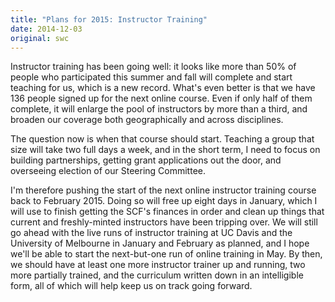 ```yaml
---
title: "Plans for 2015: Instructor Training"
date: 2014-12-03
original: swc
---
```

<p>
  Instructor training has been going well:
  it looks like more than 50% of people who participated this summer and fall
  will complete and start teaching for us,
  which is a new record.
  What's even better is that
  we have 136 people signed up for the next online course.
  Even if only half of them complete,
  it will enlarge the pool of instructors by more than a third,
  and broaden our coverage both geographically and across disciplines.
</p>
<p>
  The question now is when that course should start.
  Teaching a group that size will take two full days a week,
  and in the short term,
  I need to focus on building partnerships,
  getting grant applications out the door,
  and overseeing election of our Steering Committee.
</p>
<p>
  I'm therefore pushing the start of the next online instructor training course
  back to February 2015.
  Doing so will free up eight days in January,
  which I will use to finish getting the SCF's finances in order
  and clean up things that current and freshly-minted instructors have been tripping over.
  We will still go ahead with the live runs of instructor training
  at UC Davis and the University of Melbourne
  in January and February as planned,
  and I hope we'll be able to start the next-but-one run of online training in May.
  By then,
  we should have at least one more instructor trainer up and running,
  two more partially trained,
  and the curriculum
  written down in an intelligible form,
  all of which will help keep us on track going forward.
</p>
